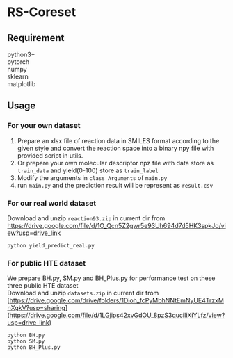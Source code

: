 # RS-Coreset

## Requirement
python3+  
pytorch  
numpy  
sklearn  
matplotlib  

## Usage

### For your own dataset
1. Prepare an xlsx file of reaction data in SMILES format according to the given style and convert the reaction space into a binary npy file with provided script in utils.
2. Or prepare your own molecular descriptor npz file with data store as `train_data` and yield(0-100) store as `train_label`
3. Modify the arguments in `class Arguments` of `main.py`
4. run `main.py` and the prediction result will be represent as `result.csv`

### For our real world dataset

Download and unzip `reaction93.zip` in current dir from https://drive.google.com/file/d/1O_Qcn5Z2gwr5e93Uh694d7d5HK3spkJo/view?usp=drive_link
```
python yield_predict_real.py
```

### For public HTE dataset
We prepare BH.py, SM.py and BH_Plus.py for performance test on these three public HTE dataset  
Download and unzip `datasets.zip` in current dir from [https://drive.google.com/drive/folders/1Dioh_fcPyMbhNNtEmNyUE4TrzxMnXgkV?usp=sharing](https://drive.google.com/file/d/1LGjips42xvGdOU_8pzS3quciIiXiYLfz/view?usp=drive_link)  
```
python BH.py
python SM.py
python BH_Plus.py
```
